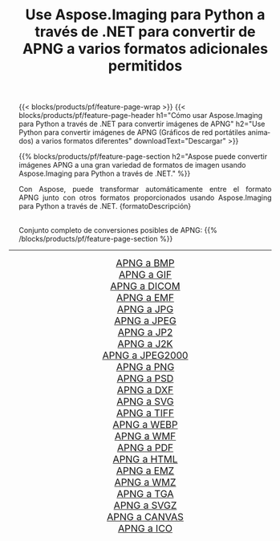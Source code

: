 ﻿---
title: Use Aspose.Imaging para Python a través de .NET para convertir de APNG a varios formatos adicionales permitidos 
weight: 3920
url: /es/python-net/conversion/from/apng/ 
lang: es
langdirlevel: 2
locales: zh-hans,ja,it,ru,de,es,fr,nl,id,lt,pl,pt,vi,tr,ko,zh-hant,ar,hi,th,sv,cs,uk,he
description: Puede transformar rápidamente de APNG(Gráficos de red portátiles animados) a varios formatos usando Aspose.Imaging para Python a través de .NET.
---

{{< blocks/products/pf/feature-page-wrap >}}
{{< blocks/products/pf/feature-page-header h1="Cómo usar Aspose.Imaging para Python a través de .NET para convertir imágenes de APNG" h2="Use Python para convertir imágenes de APNG (Gráficos de red portátiles animados) a varios formatos diferentes" downloadText="Descargar" >}}


{{% blocks/products/pf/feature-page-section  h2="Aspose puede convertir imágenes APNG a una gran variedad de formatos de imagen usando Aspose.Imaging para Python a través de .NET." %}}
<p align=justify>Con Aspose, puede transformar automáticamente entre el formato APNG junto con otros formatos proporcionados usando Aspose.Imaging para Python a través de .NET. {formatoDescripción}</p>
<br/>
Conjunto completo de conversiones posibles de APNG:
{{% /blocks/products/pf/feature-page-section %}}
<div class="container-fluid productfamilypage bg-gray">
    <div class="convertypes bg-gray agp-content section">
        <div class="container">
		<hr style="margin-left:-20px;"/>
		<div class="row other-converters" style="gap: 10px;font-size: 19px;text-align:center;">
		    <div class='col-md-2 other-converter remove-lp remove-rp'><a href="/imaging/es/python-net/conversion/apng-to-bmp/" style="padding:15px;">APNG a BMP</a></div><div class='col-md-2 other-converter remove-lp remove-rp'><a href="/imaging/es/python-net/conversion/apng-to-gif/" style="padding:15px;">APNG a GIF</a></div><div class='col-md-2 other-converter remove-lp remove-rp'><a href="/imaging/es/python-net/conversion/apng-to-dicom/" style="padding:15px;">APNG a DICOM</a></div><div class='col-md-2 other-converter remove-lp remove-rp'><a href="/imaging/es/python-net/conversion/apng-to-emf/" style="padding:15px;">APNG a EMF</a></div><div class='col-md-2 other-converter remove-lp remove-rp'><a href="/imaging/es/python-net/conversion/apng-to-jpg/" style="padding:15px;">APNG a JPG</a></div><div class='col-md-2 other-converter remove-lp remove-rp'><a href="/imaging/es/python-net/conversion/apng-to-jpeg/" style="padding:15px;">APNG a JPEG</a></div><div class='col-md-2 other-converter remove-lp remove-rp'><a href="/imaging/es/python-net/conversion/apng-to-jp2/" style="padding:15px;">APNG a JP2</a></div><div class='col-md-2 other-converter remove-lp remove-rp'><a href="/imaging/es/python-net/conversion/apng-to-j2k/" style="padding:15px;">APNG a J2K</a></div><div class='col-md-2 other-converter remove-lp remove-rp'><a href="/imaging/es/python-net/conversion/apng-to-jpeg2000/" style="padding:15px;">APNG a JPEG2000</a></div><div class='col-md-2 other-converter remove-lp remove-rp'><a href="/imaging/es/python-net/conversion/apng-to-png/" style="padding:15px;">APNG a PNG</a></div><div class='col-md-2 other-converter remove-lp remove-rp'><a href="/imaging/es/python-net/conversion/apng-to-psd/" style="padding:15px;">APNG a PSD</a></div><div class='col-md-2 other-converter remove-lp remove-rp'><a href="/imaging/es/python-net/conversion/apng-to-dxf/" style="padding:15px;">APNG a DXF</a></div><div class='col-md-2 other-converter remove-lp remove-rp'><a href="/imaging/es/python-net/conversion/apng-to-svg/" style="padding:15px;">APNG a SVG</a></div><div class='col-md-2 other-converter remove-lp remove-rp'><a href="/imaging/es/python-net/conversion/apng-to-tiff/" style="padding:15px;">APNG a TIFF</a></div><div class='col-md-2 other-converter remove-lp remove-rp'><a href="/imaging/es/python-net/conversion/apng-to-webp/" style="padding:15px;">APNG a WEBP</a></div><div class='col-md-2 other-converter remove-lp remove-rp'><a href="/imaging/es/python-net/conversion/apng-to-wmf/" style="padding:15px;">APNG a WMF</a></div><div class='col-md-2 other-converter remove-lp remove-rp'><a href="/imaging/es/python-net/conversion/apng-to-pdf/" style="padding:15px;">APNG a PDF</a></div><div class='col-md-2 other-converter remove-lp remove-rp'><a href="/imaging/es/python-net/conversion/apng-to-html/" style="padding:15px;">APNG a HTML</a></div><div class='col-md-2 other-converter remove-lp remove-rp'><a href="/imaging/es/python-net/conversion/apng-to-emz/" style="padding:15px;">APNG a EMZ</a></div><div class='col-md-2 other-converter remove-lp remove-rp'><a href="/imaging/es/python-net/conversion/apng-to-wmz/" style="padding:15px;">APNG a WMZ</a></div><div class='col-md-2 other-converter remove-lp remove-rp'><a href="/imaging/es/python-net/conversion/apng-to-tga/" style="padding:15px;">APNG a TGA</a></div><div class='col-md-2 other-converter remove-lp remove-rp'><a href="/imaging/es/python-net/conversion/apng-to-svgz/" style="padding:15px;">APNG a SVGZ</a></div><div class='col-md-2 other-converter remove-lp remove-rp'><a href="/imaging/es/python-net/conversion/apng-to-canvas/" style="padding:15px;">APNG a CANVAS</a></div><div class='col-md-2 other-converter remove-lp remove-rp'><a href="/imaging/es/python-net/conversion/apng-to-ico/" style="padding:15px;">APNG a ICO</a></div>
                </div>
        </div>
    </div>
</div>
<br/>

